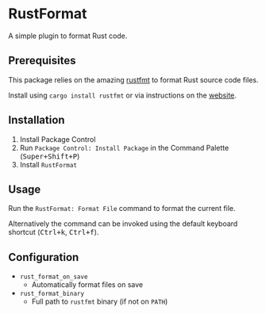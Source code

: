 # RustFormat

A simple plugin to format Rust code.

## Prerequisites

This package relies on the amazing [rustfmt](https://github.com/rust-lang-nursery/rustfmt) to format Rust source code files.

Install using `cargo install rustfmt` or via instructions on the [website](https://github.com/rust-lang-nursery/rustfmt#installation).

## Installation

1. Install Package Control
2. Run `Package Control: Install Package` in the Command Palette (<kbd>Super+Shift+P</kbd>)
3. Install `RustFormat`

## Usage

Run the `RustFormat: Format File` command to format the current file.

Alternatively the command can be invoked using the default keyboard shortcut (<kbd>Ctrl+k</kbd>, <kbd>Ctrl+f</kbd>).

## Configuration

- `rust_format_on_save`
    + Automatically format files on save
- `rust_format_binary`
    + Full path to `rustfmt` binary (if not on `PATH`)
